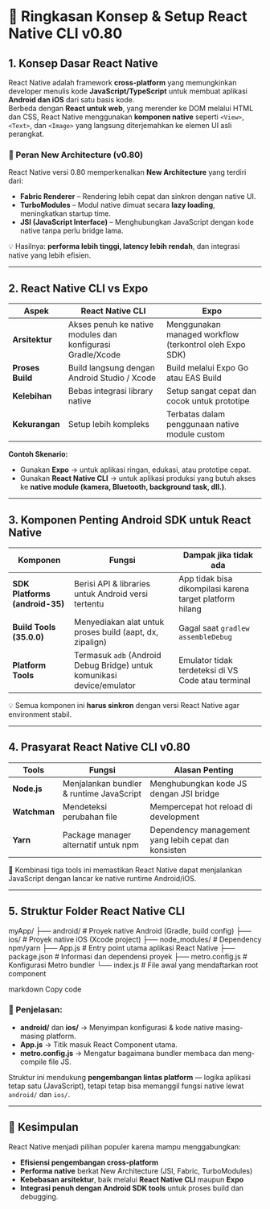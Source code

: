 # 📱 Ringkasan Konsep & Setup React Native CLI v0.80

## 1. Konsep Dasar React Native
React Native adalah framework **cross-platform** yang memungkinkan developer menulis kode **JavaScript/TypeScript** untuk membuat aplikasi **Android dan iOS** dari satu basis kode.  
Berbeda dengan **React untuk web**, yang merender ke DOM melalui HTML dan CSS, React Native menggunakan **komponen native** seperti `<View>`, `<Text>`, dan `<Image>` yang langsung diterjemahkan ke elemen UI asli perangkat.

### 🔹 Peran New Architecture (v0.80)
React Native versi 0.80 memperkenalkan **New Architecture** yang terdiri dari:
- **Fabric Renderer** – Rendering lebih cepat dan sinkron dengan native UI.  
- **TurboModules** – Modul native dimuat secara **lazy loading**, meningkatkan startup time.  
- **JSI (JavaScript Interface)** – Menghubungkan JavaScript dengan kode native tanpa perlu bridge lama.  

💡 Hasilnya: **performa lebih tinggi, latency lebih rendah**, dan integrasi native yang lebih efisien.

---

## 2. React Native CLI vs Expo

| Aspek | React Native CLI | Expo |
|-------|------------------|------|
| **Arsitektur** | Akses penuh ke native modules dan konfigurasi Gradle/Xcode | Menggunakan managed workflow (terkontrol oleh Expo SDK) |
| **Proses Build** | Build langsung dengan Android Studio / Xcode | Build melalui Expo Go atau EAS Build |
| **Kelebihan** | Bebas integrasi library native | Setup sangat cepat dan cocok untuk prototipe |
| **Kekurangan** | Setup lebih kompleks | Terbatas dalam penggunaan native module custom |

**Contoh Skenario:**
- Gunakan **Expo** → untuk aplikasi ringan, edukasi, atau prototipe cepat.  
- Gunakan **React Native CLI** → untuk aplikasi produksi yang butuh akses ke **native module (kamera, Bluetooth, background task, dll.)**.

---

## 3. Komponen Penting Android SDK untuk React Native

| Komponen | Fungsi | Dampak jika tidak ada |
|-----------|---------|-----------------------|
| **SDK Platforms (android-35)** | Berisi API & libraries untuk Android versi tertentu | App tidak bisa dikompilasi karena target platform hilang |
| **Build Tools (35.0.0)** | Menyediakan alat untuk proses build (aapt, dx, zipalign) | Gagal saat `gradlew assembleDebug` |
| **Platform Tools** | Termasuk `adb` (Android Debug Bridge) untuk komunikasi device/emulator | Emulator tidak terdeteksi di VS Code atau terminal |

💡 Semua komponen ini **harus sinkron** dengan versi React Native agar environment stabil.

---

## 4. Prasyarat React Native CLI v0.80

| Tools | Fungsi | Alasan Penting |
|--------|--------|----------------|
| **Node.js** | Menjalankan bundler & runtime JavaScript | Menghubungkan kode JS dengan JSI bridge |
| **Watchman** | Mendeteksi perubahan file | Mempercepat hot reload di development |
| **Yarn** | Package manager alternatif untuk npm | Dependency management yang lebih cepat dan konsisten |

🔗 Kombinasi tiga tools ini memastikan React Native dapat menjalankan JavaScript dengan lancar ke native runtime Android/iOS.

---

## 5. Struktur Folder React Native CLI

myApp/
├── android/ # Proyek native Android (Gradle, build config)
├── ios/ # Proyek native iOS (Xcode project)
├── node_modules/ # Dependency npm/yarn
├── App.js # Entry point utama aplikasi React Native
├── package.json # Informasi dan dependensi proyek
├── metro.config.js # Konfigurasi Metro bundler
└── index.js # File awal yang mendaftarkan root component

markdown
Copy code

### 🧩 Penjelasan:
- **android/** dan **ios/** → Menyimpan konfigurasi & kode native masing-masing platform.  
- **App.js** → Titik masuk React Component utama.  
- **metro.config.js** → Mengatur bagaimana bundler membaca dan meng-compile file JS.  

Struktur ini mendukung **pengembangan lintas platform** — logika aplikasi tetap satu (JavaScript), tetapi tetap bisa memanggil fungsi native lewat `android/` dan `ios/`.

---

## 🏁 Kesimpulan
React Native menjadi pilihan populer karena mampu menggabungkan:
- **Efisiensi pengembangan cross-platform**  
- **Performa native** berkat New Architecture (JSI, Fabric, TurboModules)  
- **Kebebasan arsitektur**, baik melalui **React Native CLI** maupun **Expo**  
- **Integrasi penuh dengan Android SDK tools** untuk proses build dan debugging.